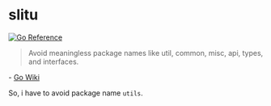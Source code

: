 # slitu

[![Go Reference](https://pkg.go.dev/badge/github.com/g0rbe/slitu.svg)](https://pkg.go.dev/github.com/g0rbe/slitu)

> Avoid meaningless package names like util, common, misc, api, types, and interfaces.

\- [Go Wiki](https://github.com/golang/go/wiki/CodeReviewComments#package-names)

So, i have to avoid package name `utils`.